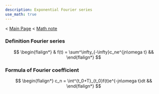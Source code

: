 ```yaml
---
description: Exponential Fourier series
use_math: true
---
```

< [Main Page](https://enginebeast.github.io/) < [Math note](https://enginebeast.github.io/2025/09/18/math_note.html)
### Definition Fourier series
$$
\begin{flalign*}
& f(t) = \sum^\infty_{-\infty}c_ne^{jn\omega t} &&
\end{flalign*}
$$

### Formula of Fourier coefficient
$$
\begin{flalign*}
c_n = \int^{t_0+T}_{t_0}f(t)e^{-jn\omega t}dt &&
\end{flalign*}
$$

